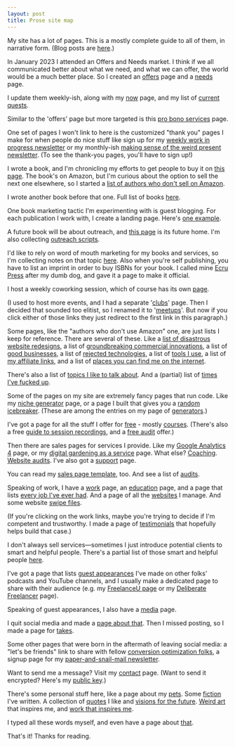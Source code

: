 ```yaml
---
layout: post
title: Prose site map
---
```


My site has a lot of pages. This is a mostly complete guide to all of them, in narrative form. (Blog posts are [here](/blog).)

In January 2023 I attended an Offers and Needs market. I think if we all communicated better about what we need, and what we can offer, the world would be a much better place. So I created an [offers](/offers) page and a [needs](/needs) page. 

I update them weekly-ish, along with my [now](/now) page, and my list of [current quests](/quests).

Similar to the 'offers' page but more targeted is this [pro bono services](/pro-bono) page.

One set of pages I won't link to here is the customized "thank you" pages I make for when people do nice stuff like sign up for my [weekly work in progress newsletter](/newsletter) or my monthly-ish [making sense of the weird present newsletter](/blip). (To see the thank-you pages, you'll have to sign up!) 

I wrote a book, and I'm chronicling my efforts to get people to buy it on [this page](/marketing-your-website-sucks-book). The book's on Amazon, but I'm curious about the option to sell the next one elsewhere, so I started a [list of authors who don't sell on Amazon](/authors-who-dont-use-amazon).

I wrote another book before that one. Full list of books [here](/books).

One book marketing tactic I'm experimenting with is guest blogging. For each publication I work with, I create a landing page. Here's [one example](/cpa).

A future book will be about outreach, and [this page](/long-game-outreach) is its future home. I'm also collecting [outreach scripts](/outreach-scripts).

I'd like to rely on word of mouth marketing for my books and services, so I'm collecting notes on that topic [here](/word-of-mouth-marketing). Also when you're self publishing, you have to list an imprint in order to buy ISBNs for your book. I called mine [Ecru Press](/ecru-press) after my dumb dog, and gave it a page to make it official.

I host a weekly coworking session, which of course has its own [page](/social-pomodoros). 

(I used to host more events, and I had a separate '[clubs](/clubs)' page. Then I decided that sounded too elitist, so I renamed it to '[meetups](/meetups)'. But now if you click either of those links they just redirect to the first link in this paragraph.)

Some pages, like the "authors who don't use Amazon" one, are just lists I keep for reference. There are several of these. Like a [list of disastrous website redesigns](/disastrous-redesigns), a list of [groundbreaking commercial innovations](/innovation), a list of [good businesses](/good-businesses), a list of [rejected technologies](/rejected-tech), a list of [tools I use](/stack), a list of [my affiliate links](/affiliate-links), and a list of [places you can find me on the internet](/cozyweb-directory).

There's also a list of [topics I like to talk about](/topics). And a (partial) list of [times I've fucked up](/fuckups).

Some of the pages on my site are extremely fancy pages that run code. Like my [niche generator](/niche-generator) page, or a page I built that gives you a [random icebreaker](/icebreakers). (These are among the entries on my page of [generators](/generators).)

I've got a page for all the stuff I offer for [free](/free) - mostly [courses](/courses). (There's also a free [guide to session recordings](/session-recordings), and a [free audit](/free-audit) offer.)

Then there are sales pages for services I provide. Like my [Google Analytics 4](/ga4) page, or my [digital gardening as a service](/dgaas) page. What else? [Coaching](/coaching). [Website audits](/audit). I've also got a [support](/support) page.

You can read my [sales page template](/sales-page-template), too. And see a list of [audits](/audits).

Speaking of work, I have a [work](/work) page, an [education](/education) page, and a page that lists [every job I've ever had](/all-jobs). And a page of all the [websites](/websites) I manage. And some website [swipe files](/swipe-files).

(If you're clicking on the work links, maybe you're trying to decide if I'm competent and trustworthy. I made a page of [testimonials](/kind-words) that hopefully helps build that case.)

I don't always sell services—sometimes I just introduce potential clients to smart and helpful people. There's a partial list of those smart and helpful people [here](/rolodex).

I've got a page that lists [guest appearances](/guest-spots) I've made on other folks' podcasts and YouTube channels, and I usually make a dedicated page to share with their audience (e.g. my [FreelanceU page](/freelanceu) or my [Deliberate Freelancer](/deliberate-freelancer) page).

Speaking of guest appearances, I also have a [media](/media) page.

I quit social media and made a [page about that](/social). Then I missed posting, so I made a page for [takes](/takes).

Some other pages that were born in the aftermath of leaving social media: a "let's be friends" link to share with fellow [conversion optimization folks](/cro-friends), a signup page for my [paper-and-snail-mail newsletter](/letters).

Want to send me a message? Visit my [contact](/contact) page. (Want to send it encrypted? Here's my [public key](/public-key).)

There's some personal stuff here, like a page about my [pets](/pets). Some [fiction](/fiction) I've written. A collection of [quotes](/quotes) I like and [visions for the future](/visions). [Weird art](/weird-art) that inspires me, and [work that inspires me](/inspiration).

I typed all these words myself, and even have a page about [that](/human).

That's it! Thanks for reading.

